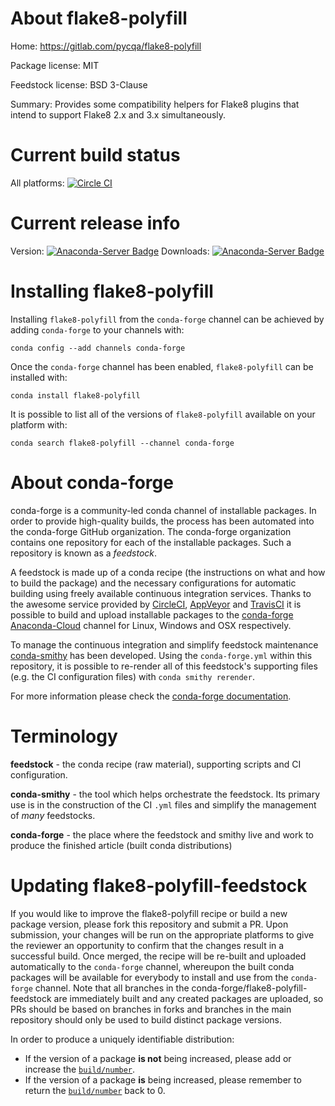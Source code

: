 About flake8-polyfill
=====================

Home: https://gitlab.com/pycqa/flake8-polyfill

Package license: MIT

Feedstock license: BSD 3-Clause

Summary: Provides some compatibility helpers for Flake8 plugins that intend to support Flake8 2.x and 3.x simultaneously.



Current build status
====================

All platforms: [![Circle CI](https://circleci.com/gh/conda-forge/flake8-polyfill-feedstock.svg?style=shield)](https://circleci.com/gh/conda-forge/flake8-polyfill-feedstock)

Current release info
====================
Version: [![Anaconda-Server Badge](https://anaconda.org/conda-forge/flake8-polyfill/badges/version.svg)](https://anaconda.org/conda-forge/flake8-polyfill)
Downloads: [![Anaconda-Server Badge](https://anaconda.org/conda-forge/flake8-polyfill/badges/downloads.svg)](https://anaconda.org/conda-forge/flake8-polyfill)

Installing flake8-polyfill
==========================

Installing `flake8-polyfill` from the `conda-forge` channel can be achieved by adding `conda-forge` to your channels with:

```
conda config --add channels conda-forge
```

Once the `conda-forge` channel has been enabled, `flake8-polyfill` can be installed with:

```
conda install flake8-polyfill
```

It is possible to list all of the versions of `flake8-polyfill` available on your platform with:

```
conda search flake8-polyfill --channel conda-forge
```


About conda-forge
=================

conda-forge is a community-led conda channel of installable packages.
In order to provide high-quality builds, the process has been automated into the
conda-forge GitHub organization. The conda-forge organization contains one repository
for each of the installable packages. Such a repository is known as a *feedstock*.

A feedstock is made up of a conda recipe (the instructions on what and how to build
the package) and the necessary configurations for automatic building using freely
available continuous integration services. Thanks to the awesome service provided by
[CircleCI](https://circleci.com/), [AppVeyor](http://www.appveyor.com/)
and [TravisCI](https://travis-ci.org/) it is possible to build and upload installable
packages to the [conda-forge](https://anaconda.org/conda-forge)
[Anaconda-Cloud](http://docs.anaconda.org/) channel for Linux, Windows and OSX respectively.

To manage the continuous integration and simplify feedstock maintenance
[conda-smithy](http://github.com/conda-forge/conda-smithy) has been developed.
Using the ``conda-forge.yml`` within this repository, it is possible to re-render all of
this feedstock's supporting files (e.g. the CI configuration files) with ``conda smithy rerender``.

For more information please check the [conda-forge documentation](https://conda-forge.org/docs/).

Terminology
===========

**feedstock** - the conda recipe (raw material), supporting scripts and CI configuration.

**conda-smithy** - the tool which helps orchestrate the feedstock.
                   Its primary use is in the construction of the CI ``.yml`` files
                   and simplify the management of *many* feedstocks.

**conda-forge** - the place where the feedstock and smithy live and work to
                  produce the finished article (built conda distributions)


Updating flake8-polyfill-feedstock
==================================

If you would like to improve the flake8-polyfill recipe or build a new
package version, please fork this repository and submit a PR. Upon submission,
your changes will be run on the appropriate platforms to give the reviewer an
opportunity to confirm that the changes result in a successful build. Once
merged, the recipe will be re-built and uploaded automatically to the
`conda-forge` channel, whereupon the built conda packages will be available for
everybody to install and use from the `conda-forge` channel.
Note that all branches in the conda-forge/flake8-polyfill-feedstock are
immediately built and any created packages are uploaded, so PRs should be based
on branches in forks and branches in the main repository should only be used to
build distinct package versions.

In order to produce a uniquely identifiable distribution:
 * If the version of a package **is not** being increased, please add or increase
   the [``build/number``](http://conda.pydata.org/docs/building/meta-yaml.html#build-number-and-string).
 * If the version of a package **is** being increased, please remember to return
   the [``build/number``](http://conda.pydata.org/docs/building/meta-yaml.html#build-number-and-string)
   back to 0.
